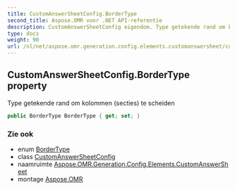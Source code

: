 ```yaml
---
title: CustomAnswerSheetConfig.BorderType
second_title: Aspose.OMR voor .NET API-referentie
description: CustomAnswerSheetConfig eigendom. Type getekende rand om kolommen secties te scheiden
type: docs
weight: 90
url: /nl/net/aspose.omr.generation.config.elements.customanswersheet/customanswersheetconfig/bordertype/
---
```

## CustomAnswerSheetConfig.BorderType property

Type getekende rand om kolommen (secties) te scheiden

```csharp
public BorderType BorderType { get; set; }
```

### Zie ook

* enum [BorderType](../../../aspose.omr.generation.config.enums/bordertype/)
* class [CustomAnswerSheetConfig](../)
* naamruimte [Aspose.OMR.Generation.Config.Elements.CustomAnswerSheet](../../customanswersheetconfig/)
* montage [Aspose.OMR](../../../)


